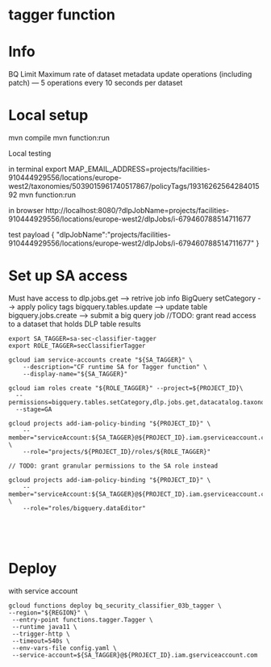 # tagger function

# Info

BQ Limit
Maximum rate of dataset metadata update operations (including patch) — 5 operations every 10 seconds per dataset


# Local setup


mvn compile
mvn function:run
  

Local testing

in terminal
export MAP_EMAIL_ADDRESS=projects/facilities-910444929556/locations/europe-west2/taxonomies/5039015961740517867/policyTags/1931626256428401592 
mvn function:run

in browser
http://localhost:8080/?dlpJobName=projects/facilities-910444929556/locations/europe-west2/dlpJobs/i-679460788514711677 

test payload
{
"dlpJobName":"projects/facilities-910444929556/locations/europe-west2/dlpJobs/i-679460788514711677"
}


# Set up SA access
Must have access to 
dlp.jobs.get --> retrive job info
BigQuery setCategory --> apply policy tags
bigquery.tables.update --> update table
bigquery.jobs.create --> submit a big query job
//TODO: grant read access to a dataset that holds DLP table results


```
export SA_TAGGER=sa-sec-classifier-tagger
export ROLE_TAGGER=secClassifierTagger

gcloud iam service-accounts create "${SA_TAGGER}" \
    --description="CF runtime SA for Tagger function" \
    --display-name="${SA_TAGGER}"

gcloud iam roles create "${ROLE_TAGGER}" --project=${PROJECT_ID}\
  --permissions=bigquery.tables.setCategory,dlp.jobs.get,datacatalog.taxonomies.get\ 
  --stage=GA

gcloud projects add-iam-policy-binding "${PROJECT_ID}" \
    --member="serviceAccount:${SA_TAGGER}@${PROJECT_ID}.iam.gserviceaccount.com" \
    --role="projects/${PROJECT_ID}/roles/${ROLE_TAGGER}"

// TODO: grant granular permissions to the SA role instead

gcloud projects add-iam-policy-binding "${PROJECT_ID}" \
    --member="serviceAccount:${SA_TAGGER}@${PROJECT_ID}.iam.gserviceaccount.com" \
    --role="roles/bigquery.dataEditor"





```

# Deploy 
with service account 
```
gcloud functions deploy bq_security_classifier_03b_tagger \ 
--region="${REGION}" \
 --entry-point functions.tagger.Tagger \
 --runtime java11 \
 --trigger-http \
 --timeout=540s \
 --env-vars-file config.yaml \
 --service-account=${SA_TAGGER}@${PROJECT_ID}.iam.gserviceaccount.com

```

